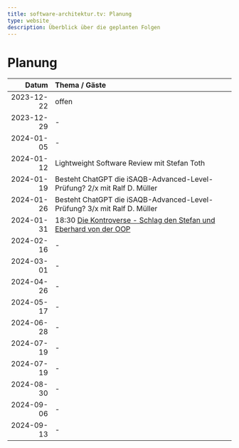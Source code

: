 ```yaml
---
title: software-architektur.tv: Planung
type: website
description: Überblick über die geplanten Folgen
---
```


# Planung

| Datum      | Thema / Gäste                             |
|-----------:|:------------------------------------------|
| 2023-12-22 | offen |
| 2023-12-29 | - |
| 2024-01-05 | - |
| 2024-01-12 | Lightweight Software Review mit Stefan Toth |
| 2024-01-19 | Besteht ChatGPT die iSAQB-Advanced-Level-Prüfung? 2/x mit Ralf D. Müller |
| 2024-01-26 | Besteht ChatGPT die iSAQB-Advanced-Level-Prüfung? 3/x mit Ralf D. Müller |
| 2024-01-31 | 18:30 [Die Kontroverse - Schlag den Stefan und Eberhard von der OOP](https://www.oop-konferenz.de/oop-2024/programm/konferenzprogramm#item-7060) |
| 2024-02-16 | - |
| 2024-03-01 | - |
| 2024-04-26 | - |
| 2024-05-17 | - |
| 2024-06-28 | - |
| 2024-07-19 | - |
| 2024-07-19 | - |
| 2024-08-30 | - |
| 2024-09-06 | - |
| 2024-09-13 | - |
